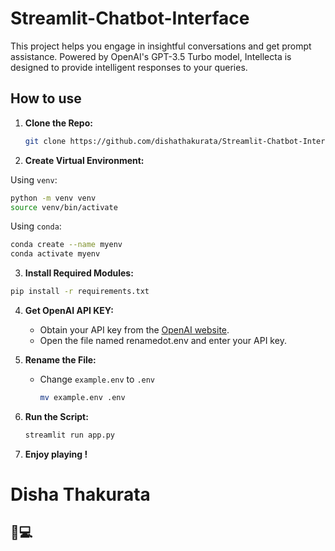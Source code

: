 # Streamlit-Chatbot-Interface

This project helps you engage in insightful conversations and get prompt assistance. Powered by OpenAI's GPT-3.5 Turbo model, Intellecta is designed to provide intelligent responses to your queries.

## How to use

1. **Clone the Repo:**

   ```bash
   git clone https://github.com/dishathakurata/Streamlit-Chatbot-Interface.git
   ```

2. **Create Virtual Environment:**

  Using `venv`:
  ```bash
  python -m venv venv
  source venv/bin/activate
  ```

  Using `conda`:
  ```bash
  conda create --name myenv
  conda activate myenv
  ```
3. **Install Required Modules:**

  ```bash
  pip install -r requirements.txt
  ```

4. **Get OpenAI API KEY:**

   - Obtain your API key from the [OpenAI website](https://platform.openai.com/).
   - Open the file named renamedot.env and enter your API key.

5. **Rename the File:**

   - Change `example.env` to `.env`
     ```bash
     mv example.env .env
     ```
6. **Run the Script:**

    ```bash
    streamlit run app.py
     ```

7. **Enjoy playing !**

# Disha Thakurata
## 💛💻

